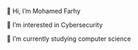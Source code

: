 👋 Hi, I’m Mohamed Farhy 

👀 I’m interested in Cybersecurity  

🌱 I’m currently studying computer science
